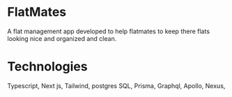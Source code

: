 # FlatMates
  A flat management app developed to help flatmates to keep there flats looking nice and organized and clean.
  
# Technologies
  Typescript,
  Next js,
  Tailwind,
  postgres SQL,
  Prisma,
  Graphql,
  Apollo,
  Nexus,

 
